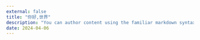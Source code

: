 ```yaml
---
external: false
title: "你好,世界"
description: "You can author content using the familiar markdown syntax you already know. All basic markdown syntax is supported."
date: 2024-04-06
---
```




